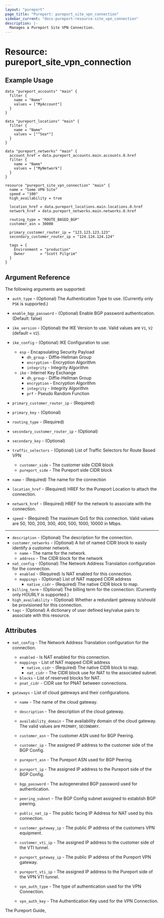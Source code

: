 ```yaml
---
layout: "pureport"
page_title: "Pureport: pureport_site_vpn_connection"
sidebar_current: "docs-pureport-resource-site_vpn_connection"
description: |-
  Manages a Pureport Site VPN Connection.
---
```


# Resource: pureport\_site\_vpn\_connection

## Example Usage

```hcl
data "pureport_accounts" "main" {
  filter {
    name = "Name"
    values = ["MyAccount"]
  }
}

data "pureport_locations" "main" {
  filter {
    name = "Name"
    values = ["^Sea*"]
  }
}

data "pureport_networks" "main" {
  account_href = data.pureport_accounts.main.accounts.0.href
  filter {
    name = "Name"
    values = ["MyNetwork"]
  }
}

resource "pureport_site_vpn_connection" "main" {
  name = "Some VPN Site"
  speed = "100"
  high_availability = true

  location_href = data.pureport_locations.main.locations.0.href
  network_href = data.pureport_networks.main.networks.0.href

  routing_type = "ROUTE_BASED_BGP"
  customer_asn = 30000

  primary_customer_router_ip = "123.123.123.123"
  secondary_customer_router_ip = "124.124.124.124"

  tags = {
    Environment = "production"
    Owner       = "Scott Pilgrim"
  }
}
```

## Argument Reference

The following arguments are supported:

* `auth_type` - (Optional) The Authentication Type to use. (Currently only `PSK` is supported.)
* `enable_bgp_password` - (Optional) Enable BGP password authentication. (Default:  false)
* `ike_version` - (Optional) the IKE Version to use. Valid values are `V1`, `V2` (default = `V2`).

* `ike_config` - (Optional) IKE Configuration to use:
    * `esp` - Encapsulating Security Payload
        * `dh_group` - Diffie-Hellman Group
        * `encryption` - Encryption Algorithm
        * `integrity` - Integrity Algorithm
    * `ike` - Internet Key Exchange
        * `dh_group` - Diffie-Hellman Group
        * `encryption` - Encryption Algorithm
        * `integrity` - Integrity Algorithm
        * `prf` - Pseudo Random Function
* `primary_customer_router_ip` - (Required)
* `primary_key` - (Optional)
* `routing_type` - (Required)
* `secondary_customer_router_ip` - (Optional)
* `secondary_key` - (Optional)
* `traffic_selectors` - (Optional) List of Traffic Selectors for Route Based VPN
    * `customer_side` - The customer side CIDR block
    * `pureport_side` - The Pureport side CIDR block

* `name` - (Required) The name for the connection
* `location_href` - (Required) HREF for the Pureport Location to attach the connection.
* `network_href` - (Required) HREF for the network to associate with the connection.
* `speed` - (Required) The maximum QoS for this connection. Valid values are 50, 100, 200, 300, 400, 500, 1000, 10000 in Mbps.

- - -
* `description` - (Optional) The description for the connection.
* `customer_networks` - (Optional) A list of named CIDR block to easily identify a customer network.
    * `name` - The name for the network.
    * `address` - The CIDR block for the network
* `nat_config` - (Optional) The Network Address Translation configuration for the connection.
    * `enabled` - (Required) Is NAT enabled for this connection.
    * `mappings` - (Optional) List of NAT mapped CIDR address
        * `native_cidr` - (Required) The native CIDR block to map.
* `billing_term` - (Optional) The billing term for the connection: (Currently only HOURLY is supported.)
* `high_availability` - (Optional) Whether a redundant gateway is/should be provisioned for this connection.
* `tags` - (Optional) A dictionary of user defined key/value pairs to associate with this resource.

## Attributes

* `nat_config` - The Network Address Translation configuration for the connection.
    * `enabled` - Is NAT enabled for this connection.
    * `mappings` - List of NAT mapped CIDR address
        * `native_cidr` - (Required) The native CIDR block to map.
        * `nat_cidr` - The CIDR block use for NAT to the associated subnet.
    * `blocks` - List of reserved blocks for NAT.
    * `pnat_cidr` - CIDR use for PNAT between connections.

* `gateways` - List of cloud gateways and their configurations.

    * `name` - The name of the cloud gateway.

    * `description` - The description of the cloud gateway.

    * `availability_domain` - The availability domain of the cloud gateway. The valid values are `PRIMARY`, `SECONDARY`.

    * `customer_asn` - The customer ASN used for BGP Peering.

    * `customer_ip` - The assigned IP address to the customer side of the BGP Config.

    * `pureport_asn` - The Pureport ASN used for BGP Peering.

    * `pureport_ip` -  The assigned IP address to the Pureport side of the BGP Config.

    * `bgp_password` - The autogenerated BGP password used for authentication.

    * `peering_subnet` - The BGP Config subnet assigned to establish BGP peering.

    * `public_nat_ip` - The public facing IP Address for NAT used by this connection.

    * `customer_gateway_ip` - The public IP address of the customers VPN equipment.

    * `customer_vti_ip` - The assigned IP address to the customer side of the VTI tunnel.

    * `pureport_gateway_ip` - The public IP address of the Pureport VPN gateway.

    * `pureport_vti_ip` - The assigned IP address to the Pureport side of the VPN VTI tunnel.

    * `vpn_auth_type` - The type of authentication used for the VPN Connection.

    * `vpn_auth_key` - The Authentication Key used for the VPN Connection.

The Pureport Guide, []()
